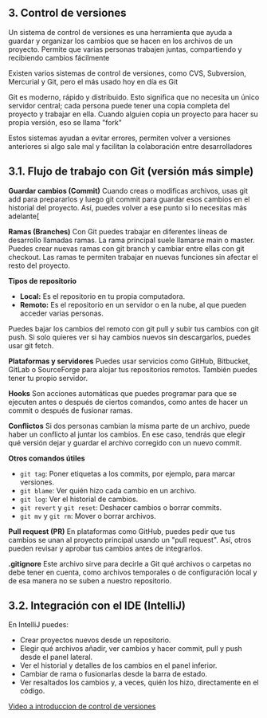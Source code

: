 ## 3. Control de versiones

Un sistema de control de versiones es una herramienta que ayuda a guardar y organizar los cambios que se hacen en los archivos de un proyecto. Permite que varias personas trabajen juntas, compartiendo y recibiendo cambios fácilmente

Existen varios sistemas de control de versiones, como CVS, Subversion, Mercurial y Git, pero el más usado hoy en día es Git

Git es moderno, rápido y distribuido. Esto significa que no necesita un único servidor central; cada persona puede tener una copia completa del proyecto y trabajar en ella. Cuando alguien copia un proyecto para hacer su propia versión, eso se llama "fork"

Estos sistemas ayudan a evitar errores, permiten volver a versiones anteriores si algo sale mal y facilitan la colaboración entre desarrolladores


## 3.1. Flujo de trabajo con Git (versión más simple)

**Guardar cambios (Commit)**
Cuando creas o modificas archivos, usas git add para prepararlos y luego git commit para guardar esos cambios en el historial del proyecto. Así, puedes volver a ese punto si lo necesitas más adelante[

**Ramas (Branches)**
Con Git puedes trabajar en diferentes líneas de desarrollo llamadas ramas. La rama principal suele llamarse main o master. Puedes crear nuevas ramas con git branch y cambiar entre ellas con git checkout. Las ramas te permiten trabajar en nuevas funciones sin afectar el resto del proyecto.

**Tipos de repositorio**

* **Local:** Es el repositorio en tu propia computadora.
* **Remoto:** Es el repositorio en un servidor o en la nube, al que pueden acceder varias personas.

Puedes bajar los cambios del remoto con git pull y subir tus cambios con git push. Si solo quieres ver si hay cambios nuevos sin descargarlos, puedes usar git fetch.

**Plataformas y servidores**
Puedes usar servicios como GitHub, Bitbucket, GitLab o SourceForge para alojar tus repositorios remotos. También puedes tener tu propio servidor.

**Hooks**
Son acciones automáticas que puedes programar para que se ejecuten antes o después de ciertos comandos, como antes de hacer un commit o después de fusionar ramas.

**Conflictos**
Si dos personas cambian la misma parte de un archivo, puede haber un conflicto al juntar los cambios. En ese caso, tendrás que elegir qué versión dejar y guardar el archivo corregido con un nuevo commit.

**Otros comandos útiles**

* `git tag`: Poner etiquetas a los commits, por ejemplo, para marcar versiones.
* `git blame`: Ver quién hizo cada cambio en un archivo.
* `git log`: Ver el historial de cambios.
* `git revert` y `git reset`: Deshacer cambios o borrar commits.
* `git mv` y `git rm`: Mover o borrar archivos.

**Pull request (PR)**
En plataformas como GitHub, puedes pedir que tus cambios se unan al proyecto principal usando un "pull request". Así, otros pueden revisar y aprobar tus cambios antes de integrarlos.

**.gitignore**
Este archivo sirve para decirle a Git qué archivos o carpetas no debe tener en cuenta, como archivos temporales o de configuración local y de esa manera no se suben a nuestro repositorio.

## 3.2. Integración con el IDE (IntelliJ)

En IntelliJ puedes:

* Crear proyectos nuevos desde un repositorio.
* Elegir qué archivos añadir, ver cambios y hacer commit, pull y push desde el panel lateral.
* Ver el historial y detalles de los cambios en el panel inferior.
* Cambiar de rama o fusionarlas desde la barra de estado.
* Ver resaltados los cambios y, a veces, quién los hizo, directamente en el código.


[Video a introduccion de control de versiones](https://www.youtube.com/watch?v=wJnPN-x80FM&ab_channel=NahumS%C3%A1nchez)
